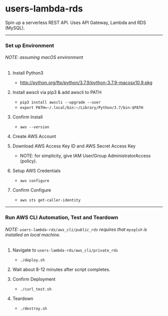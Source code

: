 # users-lambda-rds
Spin up a serverless REST API. Uses API Gateway, Lambda and RDS (MySQL).

-------------------------

### Set up Environment
###### NOTE: assuming macOS environment

1. Install Python3
    - http://python.org/ftp/python/3.7.9/python-3.7.9-macosx10.9.pkg

2. Install awscli via pip3 & add awscli to PATH
    - ```pip3 install awscli --upgrade --user```
    - ```export PATH=~/.local/bin:~/Library/Python/3.7/bin:$PATH```

3.  Confirm Install
    - ```aws --version```

4.  Create AWS Account

6.  Download AWS Access Key ID and AWS Secret Access Key
    - NOTE: for simplicity, give IAM User/Group AdministratorAccess (policy).

7.  Setup AWS Credentials
    - ```aws configure```

8.  Confirm Configure
    - ```aws sts get-caller-identity```

-------------------------

### Run AWS CLI Automation, Test and Teardown
###### NOTE: ```users-lambda-rds/aws_cli/public_rds``` requires that ```mysqlsh``` is installed on local machine.

1.  Navigate to ```users-lambda-rds/aws_cli/private_rds```
    - ```./deploy.sh```

2.  Wait about 8-12 minutes after script completes.

3.  Confirm Deployment
    - ```./curl_test.sh```

4.  Teardown
    - ```./destroy.sh```
